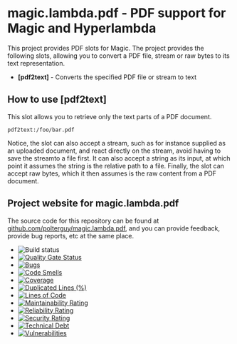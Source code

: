 
# magic.lambda.pdf - PDF support for Magic and Hyperlambda

This project provides PDF slots for Magic. The project provides the following
slots, allowing you to convert a PDF file, stream or raw bytes to its text representation.

* __[pdf2text]__ - Converts the specified PDF file or stream to text

## How to use [pdf2text]

This slot allows you to retrieve only the text parts of a PDF document.

```
pdf2text:/foo/bar.pdf
```

Notice, the slot can also accept a stream, such as for instance supplied as an uploaded
document, and react directly on the stream, avoid having to save the streamto a file first.
It can also accept a string as its input, at which point it assumes the string is the
relative path to a file. Finally, the slot can accept raw bytes, which it then assumes
is the raw content from a PDF document.

## Project website for magic.lambda.pdf

The source code for this repository can be found at [github.com/polterguy/magic.lambda.pdf](https://github.com/polterguy/magic.lambda.pdf), and you can provide feedback, provide bug reports, etc at the same place.

- ![Build status](https://github.com/polterguy/magic.lambda.pdf/actions/workflows/build.yaml/badge.svg)
- [![Quality Gate Status](https://sonarcloud.io/api/project_badges/measure?project=polterguy_magic.lambda.pdf&metric=alert_status)](https://sonarcloud.io/dashboard?id=polterguy_magic.lambda.pdf)
- [![Bugs](https://sonarcloud.io/api/project_badges/measure?project=polterguy_magic.lambda.pdf&metric=bugs)](https://sonarcloud.io/dashboard?id=polterguy_magic.lambda.pdf)
- [![Code Smells](https://sonarcloud.io/api/project_badges/measure?project=polterguy_magic.lambda.pdf&metric=code_smells)](https://sonarcloud.io/dashboard?id=polterguy_magic.lambda.pdf)
- [![Coverage](https://sonarcloud.io/api/project_badges/measure?project=polterguy_magic.lambda.pdf&metric=coverage)](https://sonarcloud.io/dashboard?id=polterguy_magic.lambda.pdf)
- [![Duplicated Lines (%)](https://sonarcloud.io/api/project_badges/measure?project=polterguy_magic.lambda.pdf&metric=duplicated_lines_density)](https://sonarcloud.io/dashboard?id=polterguy_magic.lambda.pdf)
- [![Lines of Code](https://sonarcloud.io/api/project_badges/measure?project=polterguy_magic.lambda.pdf&metric=ncloc)](https://sonarcloud.io/dashboard?id=polterguy_magic.lambda.pdf)
- [![Maintainability Rating](https://sonarcloud.io/api/project_badges/measure?project=polterguy_magic.lambda.pdf&metric=sqale_rating)](https://sonarcloud.io/dashboard?id=polterguy_magic.lambda.pdf)
- [![Reliability Rating](https://sonarcloud.io/api/project_badges/measure?project=polterguy_magic.lambda.pdf&metric=reliability_rating)](https://sonarcloud.io/dashboard?id=polterguy_magic.lambda.pdf)
- [![Security Rating](https://sonarcloud.io/api/project_badges/measure?project=polterguy_magic.lambda.pdf&metric=security_rating)](https://sonarcloud.io/dashboard?id=polterguy_magic.lambda.pdf)
- [![Technical Debt](https://sonarcloud.io/api/project_badges/measure?project=polterguy_magic.lambda.pdf&metric=sqale_index)](https://sonarcloud.io/dashboard?id=polterguy_magic.lambda.pdf)
- [![Vulnerabilities](https://sonarcloud.io/api/project_badges/measure?project=polterguy_magic.lambda.pdf&metric=vulnerabilities)](https://sonarcloud.io/dashboard?id=polterguy_magic.lambda.pdf)
